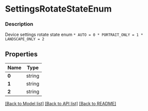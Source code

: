 # SettingsRotateStateEnum


### Description

Device settings rotate state enum  ``` * AUTO = 0 * PORTRAIT_ONLY = 1 * LANDSCAPE_ONLY = 2 ``` 

## Properties
Name | Type
------------ | -------------
**0** | string
**1** | string
**2** | string

[[Back to Model list]](../README.md#documentation-for-models) [[Back to API list]](../README.md#documentation-for-api-endpoints) [[Back to README]](../README.md)


